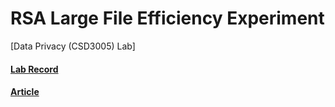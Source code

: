# RSA Large File Efficiency Experiment
[Data Privacy (CSD3005) Lab]

#### [Lab Record](https://github.com/Saket-Upadhyay/RSA-Large-File-Efficiency-Compare/blob/main/LAB_RECORD.pdf)
#### [Article](https://saketupadhyay.medium.com/why-rsa-is-not-used-to-encrypt-large-files-d3172d83febd)
